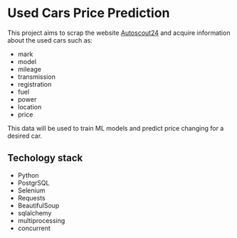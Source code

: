 # Used Cars Price Prediction
This project aims to scrap the website [Autoscout24](https://www.autoscout24.com/lst?atype=C&desc=0&sort=standard&source=homepage_search-mask&ustate=N%2CU) and acquire information about the used cars such as:
- mark
- model
- mileage
- transmission
- registration
- fuel
- power
- location
- price  

This data will be used to train ML models and predict price changing for a desired car.

## Techology stack
- Python
- PostgrSQL
- Selenium
- Requests 
- BeautifulSoup
- sqlalchemy
- multiprocessing
- concurrent

